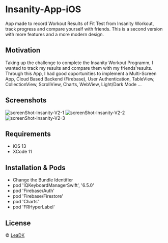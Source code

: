 # Insanity-App-iOS

App made to record Workout Results of Fit Test from Insanity Workout, track progress and compare yourself with friends. This is a second version with more features and a more modern design.

## Motivation

Taking up the challenge to complete the Insanity Workout Programm, I wanted to track my results and compare them with my friends'results. 
Through this App, I had good opportunities to implement a Multi-Screen App, Cloud Based Backend (Firebase), User Authentication, TableView, CollectionView, ScrollView, Charts, WebView, Light/Dark Mode ...

## Screenshots

![screenShot-Insanity-V2-1](https://user-images.githubusercontent.com/53394008/88034525-14c52a80-cb41-11ea-8fcb-80885ddfa19c.png)
![screenShot-Insanity-V2-2](https://user-images.githubusercontent.com/53394008/88034564-21498300-cb41-11ea-9365-7f14edfa4dc9.png)
![screenShot-Insanity-V2-3](https://user-images.githubusercontent.com/53394008/88034589-2d354500-cb41-11ea-997d-b52c13757938.png)

## Requirements

* iOS 13
* XCode 11

## Installation & Pods

* Change the Bundle Identifier
* pod 'IQKeyboardManagerSwift', '6.5.0'
* pod 'Firebase/Auth'
* pod 'Firebase/Firestore'
* pod 'Charts'
* pod 'FRHyperLabel'


## License

© [LeaDK](https://github.com/Lea-Dukaez/)

